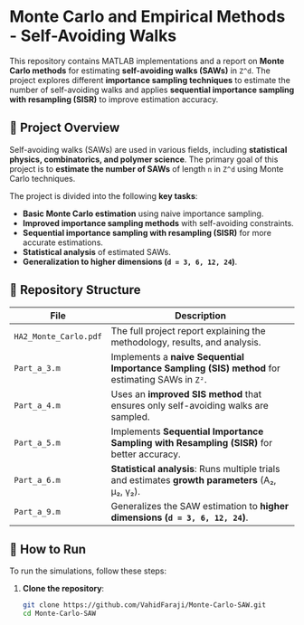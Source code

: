 # Monte Carlo and Empirical Methods - Self-Avoiding Walks

This repository contains MATLAB implementations and a report on **Monte Carlo methods** for estimating **self-avoiding walks (SAWs)** in `Z^d`. The project explores different **importance sampling techniques** to estimate the number of self-avoiding walks and applies **sequential importance sampling with resampling (SISR)** to improve estimation accuracy.

## 📜 Project Overview
Self-avoiding walks (SAWs) are used in various fields, including **statistical physics, combinatorics, and polymer science**. The primary goal of this project is to **estimate the number of SAWs** of length `n` in `Z^d` using Monte Carlo techniques.

The project is divided into the following **key tasks**:
- **Basic Monte Carlo estimation** using naive importance sampling.
- **Improved importance sampling methods** with self-avoiding constraints.
- **Sequential importance sampling with resampling (SISR)** for more accurate estimations.
- **Statistical analysis** of estimated SAWs.
- **Generalization to higher dimensions (`d = 3, 6, 12, 24`)**.

## 📂 Repository Structure

| File                 | Description |
|----------------------|-------------|
| `HA2_Monte_Carlo.pdf` | The full project report explaining the methodology, results, and analysis. |
| `Part_a_3.m` | Implements a **naive Sequential Importance Sampling (SIS) method** for estimating SAWs in `Z²`. |
| `Part_a_4.m` | Uses an **improved SIS method** that ensures only self-avoiding walks are sampled. |
| `Part_a_5.m` | Implements **Sequential Importance Sampling with Resampling (SISR)** for better accuracy. |
| `Part_a_6.m` | **Statistical analysis**: Runs multiple trials and estimates **growth parameters** (A₂, μ₂, γ₂). |
| `Part_a_9.m` | Generalizes the SAW estimation to **higher dimensions (`d = 3, 6, 12, 24`)**. |

## 🔧 How to Run
To run the simulations, follow these steps:

1. **Clone the repository**:
   ```bash
   git clone https://github.com/VahidFaraji/Monte-Carlo-SAW.git
   cd Monte-Carlo-SAW
